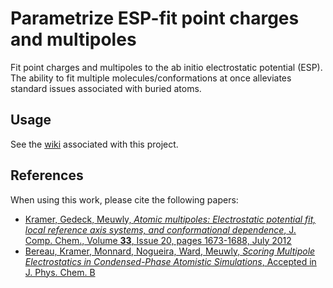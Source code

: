 Parametrize ESP-fit point charges and multipoles
================================================

Fit point charges and multipoles to the ab initio electrostatic potential (ESP). The ability to fit multiple molecules/conformations at once alleviates standard issues associated with buried atoms.

## Usage

See the [wiki][wiki] associated with this project.

## References

When using this work, please cite the following papers:

* [Kramer, Gedeck, Meuwly, _Atomic multipoles: Electrostatic potential fit, local reference axis systems, and conformational dependence_, J. Comp. Chem., Volume **33**, Issue 20, pages 1673-1688, July 2012][kgm]
* [Bereau, Kramer, Monnard, Nogueira, Ward, Meuwly, _Scoring Multipole Electrostatics in Condensed-Phase Atomistic Simulations_, Accepted in J. Phys. Chem. B][ber]

[kgm]: https://bitbucket.org/tbereau/esp-fit.pc-mtp/wiki/kramer-gedeck-meuwly-jcc-2012
[wiki]: https://bitbucket.org/tbereau/esp-fit.pc-mtp/wiki
[ber]: https://bitbucket.org/tbereau/esp-fit.pc-mtp/wiki/bereau-et-al-jpcb-2013
